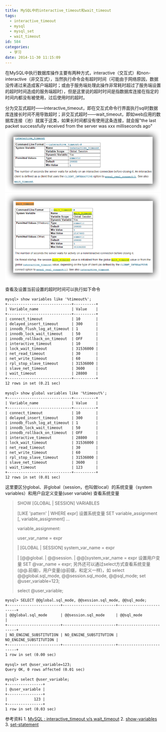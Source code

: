 ```yaml
---
title: MySQL中的interactive_timeout和wait_timeout
tags:
  - interactive_timeout
  - mysql
  - mysql_set
  - wait_timeout
id: 584
categories:
  - 学习
date: 2014-11-30 11:15:09
---
```


在MySQL中执行数据库操作主要有两种方式，interactive（交互式）和non-interactive（非交互式），当然执行命令会有超时时间（可能由于网络原因，数据没传递过来造成客户端超时；或由于服务端处理此操作非常耗时超过了服务端设置的超时时间造成的服务端超时），但是这里说的超时时间是指数据库连接在指定的时间内都没有被使用，过后使用时的超时。

<!--more-->

分为交互式超时——interactive_timeout，即在交互式命令行界面执行sql时数据库连接长时间不用导致超时；非交互式超时——wait_timeout，即如web应用的数据库连接（池）就属于这类，如果长时间都没有使用这条连接，就会报"the last packet successfully received from the server was xxx milliseconds ago"
[![mysql_sysvar_interactive_timeout](/resources/2014/11/mysql_sysvar_interactive_timeout.png)](/resources/2014/11/mysql_sysvar_interactive_timeout.png "http://dev.mysql.com/doc/refman/5.7/en/server-system-variables.html#sysvar_interactive_timeout")
[![mysql_sysvar_wait_timeout](/resources/2014/11/mysql_sysvar_wait_timeout.png)](/resources/2014/11/mysql_sysvar_wait_timeout.png "http://dev.mysql.com/doc/refman/5.7/en/server-system-variables.html#sysvar_wait_timeout")

查看及设置当前设置的超时时间可以执行如下命令

```shell
mysql> show variables like '%timeout%';
+-----------------------------+----------+
| Variable_name               | Value    |
+-----------------------------+----------+
| connect_timeout             | 10       |
| delayed_insert_timeout      | 300      |
| innodb_flush_log_at_timeout | 1        |
| innodb_lock_wait_timeout    | 50       |
| innodb_rollback_on_timeout  | OFF      |
| interactive_timeout         | 10       |
| lock_wait_timeout           | 31536000 |
| net_read_timeout            | 30       |
| net_write_timeout           | 60       |
| rpl_stop_slave_timeout      | 31536000 |
| slave_net_timeout           | 3600     |
| wait_timeout                | 28800    |
+-----------------------------+----------+
12 rows in set (0.21 sec)

mysql> show global variables like '%timeout%';
+-----------------------------+----------+
| Variable_name               | Value    |
+-----------------------------+----------+
| connect_timeout             | 10       |
| delayed_insert_timeout      | 300      |
| innodb_flush_log_at_timeout | 1        |
| innodb_lock_wait_timeout    | 50       |
| innodb_rollback_on_timeout  | OFF      |
| interactive_timeout         | 28800    |
| lock_wait_timeout           | 31536000 |
| net_read_timeout            | 30       |
| net_write_timeout           | 60       |
| rpl_stop_slave_timeout      | 31536000 |
| slave_net_timeout           | 3600     |
| wait_timeout                | 123      |
+-----------------------------+----------+
12 rows in set (0.01 sec)
```

这里要区分global、非global（session，也叫做local）的系统变量（system variables）和用户自定义变量(user variable)
查看系统变量
> SHOW [GLOBAL | SESSION] VARIABLES
> 
> [LIKE 'pattern' | WHERE expr]
设置系统变量
> SET variable_assignment [, variable_assignment] ...
> 
> 
> variable_assignment:
> 
> user_var_name = expr
> 
> | [GLOBAL | SESSION] system_var_name = expr
> 
> | [@@global. | @@session. | @@]system_var_name = expr
设置用户变量
> SET @var_name = expr;
另外还可以通过select方式查看系统变量(@@.前缀)，用户变量(@前缀，和定义一样)，如
> select @@global.sql_mode, @@session.sql_mode, @@sql_mode;
> set @user_variable=123;
> 
> select @user_variable;

```shell
mysql> SELECT @@global.sql_mode, @@session.sql_mode, @@sql_mode;
+------------------------+------------------------+------------------------+
| @@global.sql_mode      | @@session.sql_mode     | @@sql_mode             |
+------------------------+------------------------+------------------------+
| NO_ENGINE_SUBSTITUTION | NO_ENGINE_SUBSTITUTION | NO_ENGINE_SUBSTITUTION |
+------------------------+------------------------+------------------------+
1 row in set (0.00 sec)

mysql> set @user_variable=123;
Query OK, 0 rows affected (0.01 sec)

mysql> select @user_variable;
+----------------+
| @user_variable |
+----------------+
|            123 |
+----------------+
1 row in set (0.03 sec)
```

参考资料
1\. [MySQL : interactive_timeout v/s wait_timeout](http://www.serveridol.com/2012/04/13/mysql-interactive_timeout-vs-wait_timeout/)
2\. [show-variables](http://dev.mysql.com/doc/refman/5.7/en/show-variables.html)
3\. [set-statement](http://dev.mysql.com/doc/refman/5.7/en/set-statement.html)